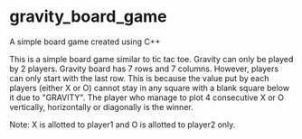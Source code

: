 # gravity_board_game
A simple board game created using C++

This is a simple board game similar to tic tac toe.
Gravity can only be played by 2 players.
Gravity board has 7 rows and 7 columns.
However, players can only start with the last row.
This is because the value put by each players (either X or O) 
 cannot stay in any square with a blank square below it due to "GRAVITY".
The player who manage to plot 4 consecutive X or O vertically, horizontally or diagonally is the winner.

Note:
  X is allotted to player1 and O is allotted to player2 only.


  


